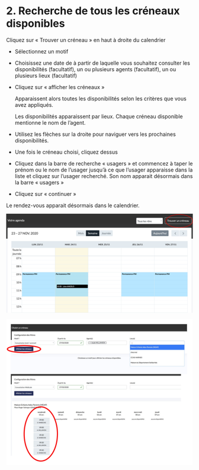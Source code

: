 # 2. Recherche de tous les créneaux disponibles

Cliquez sur « Trouver un créneau » en haut à droite du calendrier

* Sélectionnez un motif
* Choisissez une date de à partir de laquelle vous souhaitez consulter les disponibilités \(facultatif\), un ou plusieurs agents \(facultatif\), un ou plusieurs lieux \(facultatif\)
* Cliquez sur « afficher les créneaux »

  Apparaissent alors toutes les disponibilités selon les critères que vous avez appliqués.

  Les disponibilités apparaissent par lieux. Chaque créneau disponible mentionne le nom de l’agent.

* Utilisez les flèches sur la droite pour naviguer vers les prochaines disponibilités.
* Une fois le créneau choisi, cliquez dessus
* Cliquez dans la barre de recherche « usagers » et commencez à taper le prénom ou le nom de l’usager jusqu’à ce que l’usager apparaisse dans la liste et cliquez sur l’usager recherché. Son nom apparait désormais dans la barre « usagers »
* Cliquez sur « continuer »

Le rendez-vous apparait désormais dans le calendrier.

![](../../../../.gitbook/assets/screenshot_2020-11-24_at_16.50.05.png)

![](../../../../.gitbook/assets/screenshot_2020-11-24_at_16.50.50.png)

#### 

